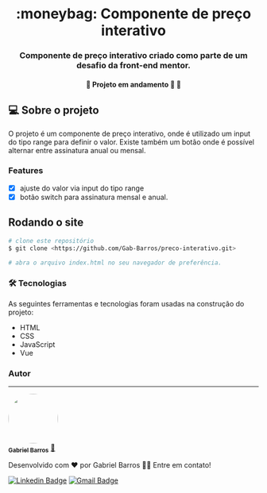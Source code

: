 <h1 align="center">:moneybag: Componente de preço interativo</h1>
<h3 align="center">Componente de preço interativo criado como parte de um desafio da front-end mentor.</h3>
<h4 align="center"> 
	🚧  Projeto em andamento 🚀 🚧
</h4>

## :computer: Sobre o projeto
O projeto é um componente de preço interativo, onde é utilizado um input do tipo range para definir o valor. Existe também um botão onde é possível alternar entre assinatura anual ou mensal.

### Features

- [x] ajuste do valor via input do tipo range
- [x] botão switch para assinatura mensal e anual.

## Rodando o site

```bash
# clone este repositório
$ git clone <https://github.com/Gab-Barros/preco-interativo.git>

# abra o arquivo index.html no seu navegador de preferência.
```

### 🛠 Tecnologias

As seguintes ferramentas e tecnologias foram usadas na construção do projeto:

- HTML
- CSS
- JavaScript
- Vue

### Autor
---

<a href="https://www.linkedin.com/in/gabriel-barros-419bb3208/">
 <img style="border-radius: 50%;" src="https://avatars.githubusercontent.com/u/80299358?s=400&u=d60523eff0aa8ba1986d098c23c440f5d3af5ff2&v=4" width="100px;" alt=""/>
 <br />
 <sub><b>Gabriel Barros</b></sub></a> <a href="https://www.linkedin.com/in/gabriel-barros-419bb3208/" title="Gabriel">🚀</a>


Desenvolvido com ❤️ por Gabriel Barros 👋🏽 Entre em contato!

[![Linkedin Badge](https://img.shields.io/badge/-LinkedIn-blue?style=flat-square&logo=Linkedin&logoColor=white&link=https://www.linkedin.com/in/gabriel-barros-419bb3208/)](https://www.linkedin.com/in/gabriel-barros-419bb3208/)
[![Gmail Badge](https://img.shields.io/badge/-Email-c14438?style=flat-square&logo=Gmail&logoColor=white&link=mailto:gabrielalcantarabarros524@gmail.com)](mailto:gabrielalcantarabarros524@gmail.com)

